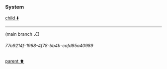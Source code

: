 ### System

[child ⬇️](#77a9214f-1968-4f78-bb4b-cafd85a40989)

---

(main branch ⎇)
###### 77a9214f-1968-4f78-bb4b-cafd85a40989
[parent ⬆️](#a3ce45c7-9641-48ff-8782-5d22360262d5)
